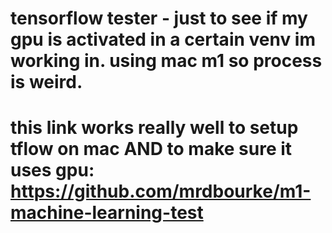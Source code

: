 # tensorflow tester - just to see if my gpu is activated in a certain venv im working in. using mac m1 so process is weird.
# this link works really well to setup tflow on mac AND to make sure it uses gpu: https://github.com/mrdbourke/m1-machine-learning-test